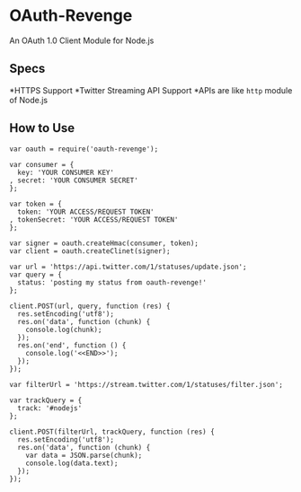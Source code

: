 OAuth-Revenge
=========================

An OAuth 1.0 Client Module for Node.js

Specs
-------------------------

*HTTPS Support
*Twitter Streaming API Support
*APIs are like `http` module of Node.js

How to Use
-------------------------

    var oauth = require('oauth-revenge');

    var consumer = {
      key: 'YOUR CONSUMER KEY'
    , secret: 'YOUR CONSUMER SECRET'
    };

    var token = {
      token: 'YOUR ACCESS/REQUEST TOKEN'
    , tokenSecret: 'YOUR ACCESS/REQUEST TOKEN'
    };

    var signer = oauth.createHmac(consumer, token);
    var client = oauth.createClinet(signer);

    var url = 'https://api.twitter.com/1/statuses/update.json';
    var query = {
      status: 'posting my status from oauth-revenge!'
    };
  
    client.POST(url, query, function (res) {
      res.setEncoding('utf8');
      res.on('data', function (chunk) {
        console.log(chunk);
      });
      res.on('end', function () {
        console.log('<<END>>');
      });
    });

    var filterUrl = 'https://stream.twitter.com/1/statuses/filter.json';

    var trackQuery = {
      track: '#nodejs'    
    };

    client.POST(filterUrl, trackQuery, function (res) {
      res.setEncoding('utf8');
      res.on('data', function (chunk) {
        var data = JSON.parse(chunk);
        console.log(data.text);
      });
    });